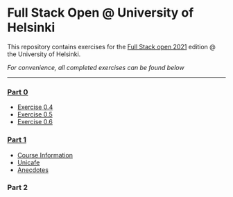 # Full Stack Open @ University of Helsinki

This repository contains exercises for the [Full Stack open 2021](https://fullstackopen.com/en/) edition @ the University of Helsinki.

*For convenience, all completed exercises can be found below*
___

### [Part 0](https://github.com/juhana-peltomaa/FullStackOpen-2021/tree/master/part0)
* [Exercise 0.4](https://github.com/juhana-peltomaa/FullStackOpen-2021/tree/master/part0/0.4)
* [Exercise 0.5](https://github.com/juhana-peltomaa/FullStackOpen-2021/tree/master/part0/0.5)
* [Exercise 0.6](https://github.com/juhana-peltomaa/FullStackOpen-2021/tree/master/part0/0.6)

### [Part 1](https://github.com/juhana-peltomaa/FullStackOpen-2021/tree/master/part1)
* [Course Information](https://github.com/juhana-peltomaa/FullStackOpen-2021/tree/master/part1/courseinfo)
* [Unicafe](https://github.com/juhana-peltomaa/FullStackOpen-2021/tree/master/part1/unicafe)
* [Anecdotes](https://github.com/juhana-peltomaa/FullStackOpen-2021/tree/master/part1/anecdotes)

### Part 2
